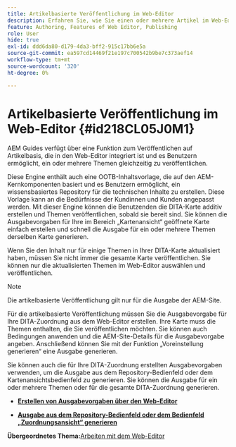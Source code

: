 ```yaml
---
title: Artikelbasierte Veröffentlichung im Web-Editor
description: Erfahren Sie, wie Sie einen oder mehrere Artikel im Web-Editor veröffentlichen. Generieren einer Ausgabe für ein oder mehrere Themen in einer DITA-Zuordnung in AEM Guides.
feature: Authoring, Features of Web Editor, Publishing
role: User
hide: true
exl-id: ddd6da80-d179-4da3-bff2-915c17bb6e5a
source-git-commit: ea597cd14469f21e197c700542b9be7c373aef14
workflow-type: tm+mt
source-wordcount: '320'
ht-degree: 0%

---
```


# Artikelbasierte Veröffentlichung im Web-Editor {#id218CL05J0M1}

AEM Guides verfügt über eine Funktion zum Veröffentlichen auf Artikelbasis, die in den Web-Editor integriert ist und es Benutzern ermöglicht, ein oder mehrere Themen gleichzeitig zu veröffentlichen.

Diese Engine enthält auch eine OOTB-Inhaltsvorlage, die auf den AEM-Kernkomponenten basiert und es Benutzern ermöglicht, ein wissensbasiertes Repository für die technischen Inhalte zu erstellen. Diese Vorlage kann an die Bedürfnisse der Kundinnen und Kunden angepasst werden. Mit dieser Engine können die Benutzenden die DITA-Karte additiv erstellen und Themen veröffentlichen, sobald sie bereit sind. Sie können die Ausgabevorgaben für Ihre im Bereich „Kartenansicht“ geöffnete Karte einfach erstellen und schnell die Ausgabe für ein oder mehrere Themen derselben Karte generieren.

Wenn Sie den Inhalt nur für einige Themen in Ihrer DITA-Karte aktualisiert haben, müssen Sie nicht immer die gesamte Karte veröffentlichen. Sie können nur die aktualisierten Themen im Web-Editor auswählen und veröffentlichen.

>[!NOTE]
>
> Die artikelbasierte Veröffentlichung gilt nur für die Ausgabe der AEM-Site.

Für die artikelbasierte Veröffentlichung müssen Sie die Ausgabevorgabe für Ihre DITA-Zuordnung aus dem Web-Editor erstellen. Ihre Karte muss die Themen enthalten, die Sie veröffentlichen möchten. Sie können auch Bedingungen anwenden und die AEM-Site-Details für die Ausgabevorgabe angeben. Anschließend können Sie mit der Funktion „Voreinstellung generieren“ eine Ausgabe generieren.

Sie können auch die für Ihre DITA-Zuordnung erstellten Ausgabevorgaben verwenden, um die Ausgabe aus dem Repository-Bedienfeld oder dem Kartenansichtsbedienfeld zu generieren. Sie können die Ausgabe für ein oder mehrere Themen oder für die gesamte DITA-Zuordnung generieren.

- **[Erstellen von Ausgabevorgaben über den Web-Editor](web-editor-article-publishing-presets.md)**

- **[Ausgabe aus dem Repository-Bedienfeld oder dem Bedienfeld „Zuordnungsansicht“ generieren](web-editor-article-publishing-output.md)**


**Übergeordnetes Thema:**&#x200B;[&#x200B; Arbeiten mit dem Web-Editor](web-editor.md)
